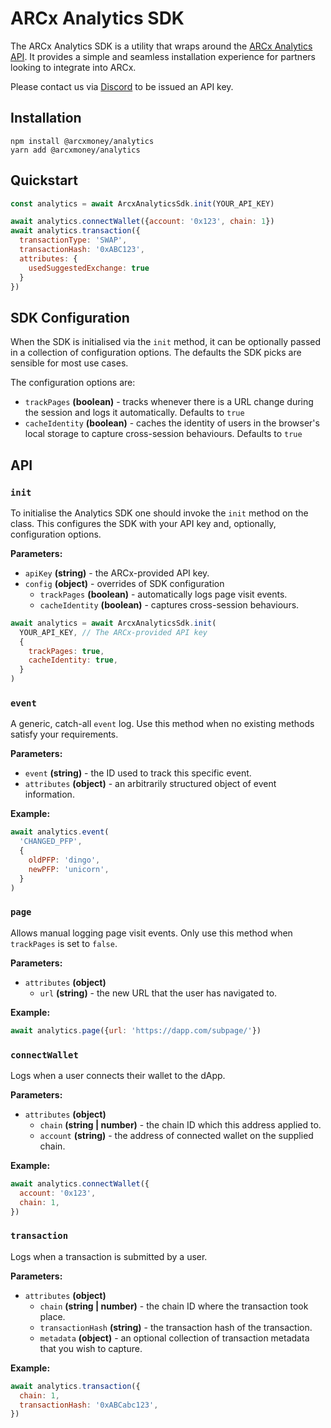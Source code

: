 # ARCx Analytics SDK

The ARCx Analytics SDK is a utility that wraps around the 
[ARCx Analytics API](https://docs.arcx.money/#tag--analytics). It provides a
simple and seamless installation experience for partners looking to integrate
into ARCx.

Please contact us via [Discord](https://discord.gg/hfrbGzPyK8) to be issued an 
API key.

## Installation

```cli
npm install @arcxmoney/analytics
yarn add @arcxmoney/analytics
```

## Quickstart

```js
const analytics = await ArcxAnalyticsSdk.init(YOUR_API_KEY)

await analytics.connectWallet({account: '0x123', chain: 1})
await analytics.transaction({
  transactionType: 'SWAP', 
  transactionHash: '0xABC123', 
  attributes: {
    usedSuggestedExchange: true
  }
})
```

## SDK Configuration
When the SDK is initialised via the `init` method, it can be optionally passed 
in a collection of configuration options.  The defaults the SDK picks are sensible for most use cases.

The configuration options are:

- `trackPages` **(boolean)** - tracks whenever there is a URL change during the session and logs it automatically. Defaults to `true`
- `cacheIdentity` **(boolean)** - caches the identity of users in the browser's local storage to capture cross-session behaviours. Defaults to `true`

## API

### `init`
To initialise the Analytics SDK one should invoke the `init` method on the 
class. This configures the SDK with your API key and, optionally, configuration
options.

**Parameters:**

- `apiKey` **(string)** - the ARCx-provided API key.
- `config` **(object)** - overrides of SDK configuration
  - `trackPages` **(boolean)** - automatically logs page visit events.
  - `cacheIdentity` **(boolean)** - captures cross-session behaviours.

```js
await analytics = await ArcxAnalyticsSdk.init(
  YOUR_API_KEY, // The ARCx-provided API key
  {
    trackPages: true,
    cacheIdentity: true,
  }
)
```

### `event`
A generic, catch-all `event` log. Use this method when no existing methods 
satisfy your requirements.

**Parameters:**

- `event` **(string)** - the ID used to track this specific event.
- `attributes` **(object)** - an arbitrarily structured object of event information.

**Example:**

```js
await analytics.event(
  'CHANGED_PFP',
  {
    oldPFP: 'dingo',
    newPFP: 'unicorn', 
  }
)
```

### `page`
Allows manual logging page visit events. Only use this method when `trackPages` 
is set to `false`. 

**Parameters:**

- `attributes` **(object)**
  - `url` **(string)** - the new URL that the user has navigated to.

**Example:**

```js
await analytics.page({url: 'https://dapp.com/subpage/'})
```

### `connectWallet`
Logs when a user connects their wallet to the dApp.

**Parameters:**

- `attributes` **(object)**
  - `chain` **(string | number)** - the chain ID which this address applied to.
  - `account` **(string)** - the address of connected wallet on the supplied chain.

**Example:**

```js
await analytics.connectWallet({
  account: '0x123',
  chain: 1,
})
```

### `transaction`
Logs when a transaction is submitted by a user. 

**Parameters:**

- `attributes` **(object)**
  - `chain` **(string | number)** - the chain ID where the transaction took place.
  - `transactionHash` **(string)** - the transaction hash of the transaction.
  - `metadata` **(object)** - an optional collection of transaction metadata that you wish to capture.

**Example:**

```js
await analytics.transaction({
  chain: 1,
  transactionHash: '0xABCabc123',
})
```
